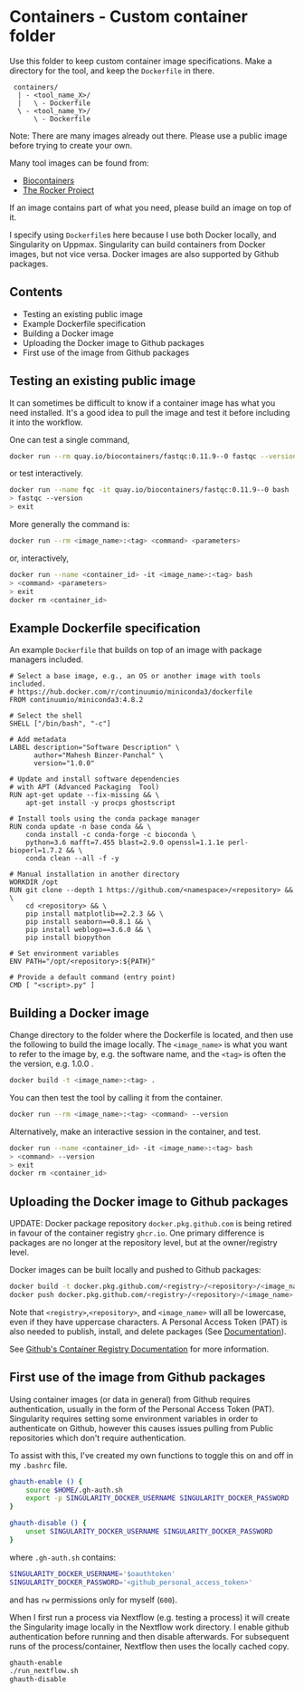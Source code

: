 # Containers - Custom container folder

Use this folder to keep custom container image specifications.
Make a directory for the tool, and keep the `Dockerfile` in
there.
```
 containers/
  | - <tool_name_X>/
  |   \ - Dockerfile
  \ - <tool_name_Y>/
      \ - Dockerfile
```

Note:
There are many images already out there. Please use a
public image before trying to create your own.

Many tool images can be found from:
* [Biocontainers](https://biocontainers.pro)
* [The Rocker Project](https://www.rocker-project.org)

If an image contains part of what you need, please
build an image on top of it.

I specify using `Dockerfile`s here because I use
both Docker locally, and Singularity on Uppmax. Singularity
can build containers from Docker images, but not vice versa.
Docker images are also supported by Github packages.

## Contents

* Testing an existing public image
* Example Dockerfile specification
* Building a Docker image
* Uploading the Docker image to Github packages
* First use of the image from Github packages

## Testing an existing public image

It can sometimes be difficult to know if a container image has
what you need installed. It's a good idea to pull the image
and test it before including it into the workflow.

One can test a single command,
```bash
docker run --rm quay.io/biocontainers/fastqc:0.11.9--0 fastqc --version
```
or test interactively.
```bash
docker run --name fqc -it quay.io/biocontainers/fastqc:0.11.9--0 bash
> fastqc --version
> exit
```

More generally the command is:
```bash
docker run --rm <image_name>:<tag> <command> <parameters>
```
or, interactively,
```bash
docker run --name <container_id> -it <image_name>:<tag> bash
> <command> <parameters>
> exit
docker rm <container_id>
```

## Example Dockerfile specification

An example `Dockerfile` that builds on top of an image with package managers included.

```
# Select a base image, e.g., an OS or another image with tools included.
# https://hub.docker.com/r/continuumio/miniconda3/dockerfile
FROM continuumio/miniconda3:4.8.2

# Select the shell
SHELL ["/bin/bash", "-c"]

# Add metadata
LABEL description="Software Description" \
      author="Mahesh Binzer-Panchal" \
      version="1.0.0"

# Update and install software dependencies
# with APT (Advanced Packaging  Tool)
RUN apt-get update --fix-missing && \
    apt-get install -y procps ghostscript

# Install tools using the conda package manager
RUN conda update -n base conda && \
    conda install -c conda-forge -c bioconda \
	python=3.6 mafft=7.455 blast=2.9.0 openssl=1.1.1e perl-bioperl=1.7.2 && \
    conda clean --all -f -y

# Manual installation in another directory
WORKDIR /opt
RUN git clone --depth 1 https://github.com/<namespace>/<repository> && \
    cd <repository> && \
    pip install matplotlib==2.2.3 && \
    pip install seaborn==0.8.1 && \
    pip install weblogo==3.6.0 && \
    pip install biopython

# Set environment variables
ENV PATH="/opt/<repository>:${PATH}"

# Provide a default command (entry point)
CMD [ "<script>.py" ]
```

## Building a Docker image

Change directory to the folder where the Dockerfile is located,
and then use the following to build the image locally. The `<image_name>`
is what you want to refer to the image by, e.g. the software name,
and the `<tag>` is often the the version, e.g. 1.0.0 .
```bash
docker build -t <image_name>:<tag> .
```

You can then test the tool by calling it from the container.
```bash
docker run --rm <image_name>:<tag> <command> --version
```
Alternatively, make an interactive session in the container, and test.
```bash
docker run --name <container_id> -it <image_name>:<tag> bash
> <command> --version
> exit
docker rm <container_id>
```

## Uploading the Docker image to Github packages

UPDATE: Docker package repository `docker.pkg.github.com` is being retired
in favour of the container registry `ghcr.io`. One primary difference is
packages are no longer at the repository level, but at the owner/registry level.

Docker images can be built locally and pushed to Github packages:
```bash
docker build -t docker.pkg.github.com/<registry>/<repository>/<image_name>:<tag> .
docker push docker.pkg.github.com/<registry>/<repository>/<image_name>:<tag>
```

Note that `<registry>`,`<repository>`, and `<image_name>` will all be lowercase,
even if they have uppercase characters. A Personal Access Token (PAT) is also
needed to publish, install, and delete packages (See [Documentation](https://docs.github.com/en/packages/working-with-a-github-packages-registry/working-with-the-docker-registry#authenticating-to-github-packages)).

See [Github's Container Registry Documentation](https://docs.github.com/en/packages/working-with-a-github-packages-registry/working-with-the-container-registry#pushing-container-images) for
more information.

## First use of the image from Github packages

Using container images (or data in general) from Github requires authentication,
usually in the form of the Personal Access Token (PAT). Singularity requires
setting some environment variables in order to authenticate on Github, however
this causes issues pulling from Public repositories which don't require authentication.

To assist with this, I've created my own functions to toggle this on and off in
my `.bashrc` file.
```bash
ghauth-enable () {
    source $HOME/.gh-auth.sh
    export -p SINGULARITY_DOCKER_USERNAME SINGULARITY_DOCKER_PASSWORD
}

ghauth-disable () {
    unset SINGULARITY_DOCKER_USERNAME SINGULARITY_DOCKER_PASSWORD
}
```

where `.gh-auth.sh` contains:
```bash
SINGULARITY_DOCKER_USERNAME='$oauthtoken'
SINGULARITY_DOCKER_PASSWORD='<github_personal_access_token>'
```
and has `rw` permissions only for myself (`600`).

When I first run a process via Nextflow (e.g. testing a process) it will
create the Singularity image locally in the Nextflow work directory.
I enable github authentication before running and then disable afterwards.
For subsequent runs of the process/container, Nextflow then uses the locally
cached copy.
```bash
ghauth-enable
./run_nextflow.sh
ghauth-disable
```
